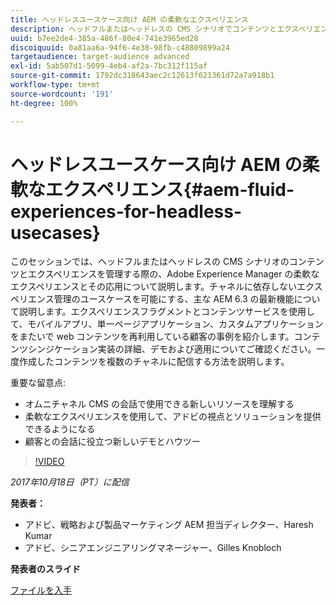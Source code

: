 ```yaml
---
title: ヘッドレスユースケース向け AEM の柔軟なエクスペリエンス
description: ヘッドフルまたはヘッドレスの CMS シナリオでコンテンツとエクスペリエンスを管理する際の流動的なエクスペリエンスとその応用について説明します。チャネルに依存しないエクスペリエンス管理のユースケースを可能にする、主な AEM 6.3 の最新機能などについて説明します。
uuid: b7ee2de4-385a-486f-80e4-741e3965ed28
discoiquuid: 0a81aa6a-94f6-4e38-98fb-c48809899a24
targetaudience: target-audience advanced
exl-id: 5ab507d1-5099-4eb4-af2a-7bc312f115af
source-git-commit: 1792dc318643aec2c12613f621361d72a7a918b1
workflow-type: tm+mt
source-wordcount: '191'
ht-degree: 100%

---
```


# ヘッドレスユースケース向け AEM の柔軟なエクスペリエンス{#aem-fluid-experiences-for-headless-usecases}

このセッションでは、ヘッドフルまたはヘッドレスの CMS シナリオのコンテンツとエクスペリエンスを管理する際の、Adobe Experience Manager の柔軟なエクスペリエンスとその応用について説明します。チャネルに依存しないエクスペリエンス管理のユースケースを可能にする、主な AEM 6.3 の最新機能について説明します。エクスペリエンスフラグメントとコンテンツサービスを使用して、モバイルアプリ、単一ページアプリケーション、カスタムアプリケーションをまたいで web コンテンツを再利用している顧客の事例を紹介します。コンテンツシンジケーション実装の詳細、デモおよび適用についてご確認ください。一度作成したコンテンツを複数のチャネルに配信する方法を説明します。

重要な留意点:

* オムニチャネル CMS の会話で使用できる新しいリソースを理解する
* 柔軟なエクスペリエンスを使用して、アドビの視点とソリューションを提供できるようになる
* 顧客との会話に役立つ新しいデモとハウツー

>[!VIDEO](https://video.tv.adobe.com/v/20495/?quality=9)

*2017年10月18日（PT）に配信*

**発表者：**

* アドビ、戦略および製品マーケティング AEM 担当ディレクター、Haresh Kumar
* アドビ、シニアエンジニアリングマネージャー、Gilles Knobloch

**発表者のスライド**

[ファイルを入手](assets/gems-fluid-experiencesoct1617.pdf)
<!--
[Get back to the Overview](https://helpx.adobe.com/experience-manager/kt/eseminars/gems/aem-index.html)
-->
